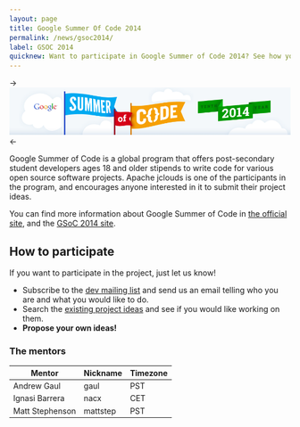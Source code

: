 ```yaml
---
layout: page
title: Google Summer Of Code 2014
permalink: /news/gsoc2014/
label: GSOC 2014
quicknew: Want to participate in Google Summer of Code 2014? See how you can join the program!
---
```


-> [![Google Summer of Code 2014](/img/gsoc2014.png)](http://www.google-melange.com/gsoc/homepage/google/gsoc2014) <-

Google Summer of Code is a global program that offers post-secondary student developers ages 18 and older stipends to write code for various open source software projects. Apache jclouds is one of the participants in the program, and encourages anyone interested in it to submit their project ideas.

You can find more information about Google Summer of Code in [the official site](https://developers.google.com/open-source/soc/), and the [GSoC 2014 site](http://www.google-melange.com/gsoc/homepage/google/gsoc2014).

## How to participate

If you want to participate in the project, just let us know!

* Subscribe to the [dev mailing list](/community) and send us an email telling who you are and what you would like to do.
* Search the [existing project ideas](https://issues.apache.org/jira/issues/?jql=project%20%3D%20JCLOUDS%20AND%20labels%20%3D%20gsoc2014) and see if you would like working on them.
* **Propose your own ideas!**

### The mentors

<table class="table table-striped table-hover">
    <thead>
        <tr>
            <th>Mentor</th>
            <th>Nickname</th>
            <th>Timezone</th>
        </tr>
    </thead>
    <tbody>
        <tr>
            <td>Andrew Gaul</td>
            <td>gaul</td>
            <td>PST</td>
        </tr>
        <tr>
            <td>Ignasi Barrera</td>
            <td>nacx</td>
            <td>CET</td>
        </tr>
        <tr>
            <td>Matt Stephenson</td>
            <td>mattstep</td>
            <td>PST</td>
        </tr>
    </tbody>
</table>
